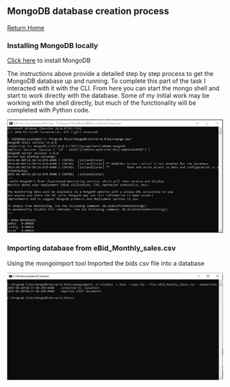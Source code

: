 ## MongoDB database creation process
[Return Home](index.md)

### Installing MongoDB locally
[Click here](https://docs.mongodb.com/manual/tutorial/install-mongodb-on-windows/#install-mdb-edition) to install MongoDB

The instructions above provide a detailed step by step process to get the MongoDB database up and running. To complete this part of the task I interacted with it with the CLI. From here you can start the mongo shell and start to work directly with the database. Some of my initial work may be working with the shell directly, but much of the functionality will be completed with Python code.

![Mongo shell with successful connection to the data base](mongoshell.JPG)

### Importing database from eBid_Monthly_sales.csv
Using the mongoimport tool Imported the bids csv file into a database

![mongoimport tool](mongoimport.JPG)

